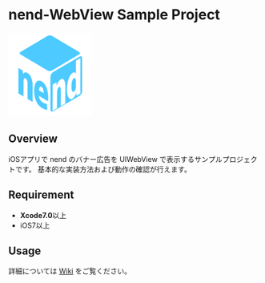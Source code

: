 # nend-WebView Sample Project

![ロゴ](./WebViewAdSample/WebViewAdSample/Assets.xcassets/AppIcon.appiconset/Icon-App-83.5x83.5@2x.png)

## Overview
iOSアプリで nend のバナー広告を UIWebView で表示するサンプルプロジェクトです。
基本的な実装方法および動作の確認が行えます。  

## Requirement
* **Xcode7.0**以上
* iOS7以上

## Usage
詳細については [Wiki](https://github.com/fan-ADN/nend-WebView/wiki) をご覧ください。

